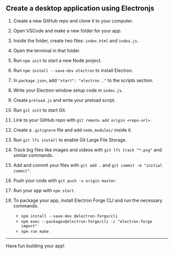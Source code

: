 Create a desktop application using Electronjs
---
1. Create a new GitHub repo and clone it to your computer.
2. Open VSCode and make a new folder for your app.
3. Inside the folder, create two files: `index.html` and `index.js`.
4. Open the terminal in that folder.
5. Run `npm init` to start a new Node project.
6. Run `npm install --save-dev electron` to install Electron.
7. In `package.json`, add `"start": "electron ."` to the scripts section.
8. Write your Electron window setup code in `index.js`.
9. Create `preload.js` and write your preload script.
10. Run `git init` to start Git.
11. Link to your GitHub repo with `git remote add origin <repo-url>`.
12. Create a `.gitignore` file and add `node_modules/` inside it.
13. Run `git lfs install` to enable Git Large File Storage.
14. Track big files like images and videos with `git lfs track "*.png"` and similar commands.
15. Add and commit your files with `git add .` and `git commit -m "initial commit"`.
16. Push your code with `git push -u origin master`.
17. Run your app with `npm start`.
18. To package your app, install Electron Forge CLI and run the necessary commands:

    * `npm install --save-dev @electron-forge/cli`
    * `npm exec --package=@electron-forge/cli -c "electron-forge import"`
    * `npm run make`
---
Have fun building your app!
